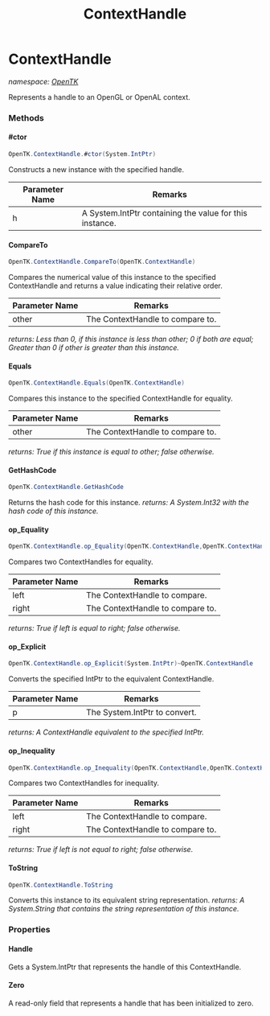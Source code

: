 ﻿---
title: ContextHandle
---

# ContextHandle
_namespace: [OpenTK](N-OpenTK.html)_

Represents a handle to an OpenGL or OpenAL context.

### Methods

#### #ctor
```csharp
OpenTK.ContextHandle.#ctor(System.IntPtr)
```
Constructs a new instance with the specified handle.

|Parameter Name|Remarks|
|--------------|-------|
|h|A System.IntPtr containing the value for this instance.|


#### CompareTo
```csharp
OpenTK.ContextHandle.CompareTo(OpenTK.ContextHandle)
```
Compares the numerical value of this instance to the specified ContextHandle and
 returns a value indicating their relative order.

|Parameter Name|Remarks|
|--------------|-------|
|other|The ContextHandle to compare to.|

_returns: Less than 0, if this instance is less than other; 0 if both are equal; Greater than 0 if other is greater than this instance._

#### Equals
```csharp
OpenTK.ContextHandle.Equals(OpenTK.ContextHandle)
```
Compares this instance to the specified ContextHandle for equality.

|Parameter Name|Remarks|
|--------------|-------|
|other|The ContextHandle to compare to.|

_returns: True if this instance is equal to other; false otherwise._

#### GetHashCode
```csharp
OpenTK.ContextHandle.GetHashCode
```
Returns the hash code for this instance.
_returns: A System.Int32 with the hash code of this instance._

#### op_Equality
```csharp
OpenTK.ContextHandle.op_Equality(OpenTK.ContextHandle,OpenTK.ContextHandle)
```
Compares two ContextHandles for equality.

|Parameter Name|Remarks|
|--------------|-------|
|left|The ContextHandle to compare.|
|right|The ContextHandle to compare to.|

_returns: True if left is equal to right; false otherwise._

#### op_Explicit
```csharp
OpenTK.ContextHandle.op_Explicit(System.IntPtr)~OpenTK.ContextHandle
```
Converts the specified IntPtr to the equivalent ContextHandle.

|Parameter Name|Remarks|
|--------------|-------|
|p|The System.IntPtr to convert.|

_returns: A ContextHandle equivalent to the specified IntPtr._

#### op_Inequality
```csharp
OpenTK.ContextHandle.op_Inequality(OpenTK.ContextHandle,OpenTK.ContextHandle)
```
Compares two ContextHandles for inequality.

|Parameter Name|Remarks|
|--------------|-------|
|left|The ContextHandle to compare.|
|right|The ContextHandle to compare to.|

_returns: True if left is not equal to right; false otherwise._

#### ToString
```csharp
OpenTK.ContextHandle.ToString
```
Converts this instance to its equivalent string representation.
_returns: A System.String that contains the string representation of this instance._



### Properties

#### Handle
Gets a System.IntPtr that represents the handle of this ContextHandle.
#### Zero
A read-only field that represents a handle that has been initialized to zero.

